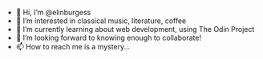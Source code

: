 - 👋 Hi, I’m @elinburgess
- 👀 I’m interested in classical music, literature, coffee
- 🌱 I’m currently learning about web development, using The Odin Project
- 💞️ I’m looking forward to knowing enough to collaborate!
- 📫 How to reach me is a mystery...

<!---
elinburgess/elinburgess is a ✨ special ✨ repository because its `README.md` (this file) appears on your GitHub profile.
You can click the Preview link to take a look at your changes.
--->

